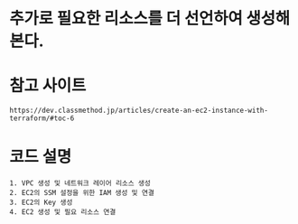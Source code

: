 # 추가로 필요한 리소스를 더 선언하여 생성해본다.


# 참고 사이트

    https://dev.classmethod.jp/articles/create-an-ec2-instance-with-terraform/#toc-6
    
# 코드 설명

    1. VPC 생성 및 네트워크 레이어 리소스 생성
    2. EC2의 SSM 설정을 위한 IAM 생성 및 연결
    3. EC2의 Key 생성
    4. EC2 생성 및 필요 리소스 연결 
